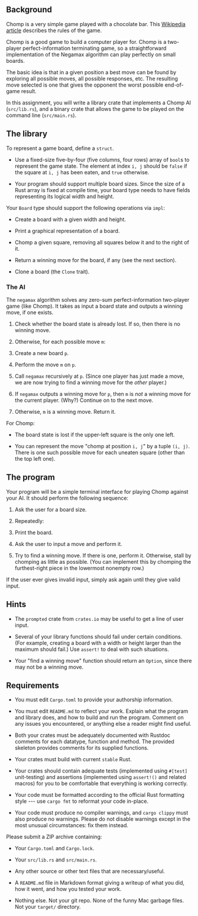 ## Background

Chomp is a very simple game played with a chocolate
bar. This
[Wikipedia article](https://en.wikipedia.org/wiki/Chomp)
describes the rules of the game.

Chomp is a good game to build a computer player for. Chomp
is a two-player perfect-information terminating game, so a
straightforward implementation of the Negamax algorithm can
play perfectly on small boards.

The basic idea is that in a given position a best move can
be found by exploring all possible moves, all possible
responses, etc. The resulting move selected is one that
gives the opponent the worst possible end-of-game result.

In this assignment, you will write a library crate that
implements a Chomp AI (`src/lib.rs`), and a binary crate
that allows the game to be played on the command line
(`src/main.rs`).

## The library

To represent a game board, define a `struct`.

- Use a fixed-size five-by-four (five columns, four rows)
  array of `bool`s to represent the game state. The element
  at index `i, j` should be `false` if the square at `i, j`
  has been eaten, and `true` otherwise.

- Your program should support multiple board sizes. Since
  the size of a Rust array is fixed at compile time, your
  board type needs to have fields representing its logical
  width and height.

Your `Board` type should support the following operations
via `impl`:

- Create a board with a given width and height.

- Print a graphical representation of a board.

- Chomp a given square, removing all squares below it and to
  the right of it.

- Return a winning move for the board, if any (see the next section).

- Clone a board (the `Clone` trait).

### The AI

The `negamax` algorithm solves any zero-sum
perfect-information two-player game (like Chomp). It takes
as input a board state and outputs a winning move, if one
exists.

1. Check whether the board state is already lost. If so,
   then there is no winning move.

2. Otherwise, for each possible move `m`:

  1. Create a new board `p`.

  2. Perform the move `m` on `p`.

  3. Call `negamax` recursively at `p`. (Since one player
     has just made a move, we are now trying to find a
     winning move for the *other* player.)

  4. If `negamax` outputs a winning move for `p`, then `m`
     is *not* a winning move for the current player. (Why?)
     Continue on to the next move.

  5. Otherwise, `m` is a winning move. Return it.

For Chomp:

- The board state is lost if the upper-left square is the
  only one left.

- You can represent the move "chomp at position `i, j`" by a
  tuple `(i, j)`. There is one such possible move for each
  uneaten square (other than the top left one).

## The program

Your program will be a simple terminal interface for playing
Chomp against your AI. It should perform the following
sequence:

1. Ask the user for a board size.

2. Repeatedly:

  1. Print the board.

  2. Ask the user to input a move and perform it.

  3. Try to find a winning move. If there is one, perform
     it. Otherwise, stall by chomping as little as
     possible. (You can implement this by chomping the
     furthest-right piece in the lowermost nonempty row.)

If the user ever gives invalid input, simply ask again until
they give valid input.


## Hints

- The `prompted` crate from `crates.io` may be useful to get
  a line of user input.

- Several of your library functions should fail under
  certain conditions. (For example, creating a board with a
  width or height larger than the maximum should fail.) Use
  `assert!` to deal with such situations.

- Your "find a winning move" function should return an
  `Option`, since there may not be a winning move.

## Requirements

- You must edit `Cargo.toml` to provide your authorship
  information.

- You must edit `README.md` to reflect your work. Explain
  what the program and library does, and how to build and
  run the program. Comment on any issues you encountered, or
  anything else a reader might find useful.

- Both your crates must be adequately documented with
  Rustdoc comments for each datatype, function and
  method. The provided skeleton provides comments for its
  supplied functions.

- Your crates must build with current `stable` Rust.

- Your crates should contain adequate tests (implemented
    using `#[test]` unit-testing) and assertions
    (implemented using `assert!()` and related macros) for
    you to be comfortable that everything is working
    correctly.

-   Your code must be formatted according to the official Rust
    formatting style --- use `cargo fmt` to reformat your code in-place.

-   Your code must produce no compiler warnings, and `cargo clippy` must
    also produce no warnings. Please do not disable warnings except in
    the most unusual circumstances: fix them instead.

Please submit a ZIP archive containing:

-   Your `Cargo.toml` and `Cargo.lock`.

-   Your `src/lib.rs` and `src/main.rs`.

-   Any other source or other text files that are necessary/useful.

-   A `README.md` file in Markdown format giving a writeup of what you
    did, how it went, and how you tested your work.

-   Nothing else. Not your git repo. None of the funny Mac garbage
    files. Not your `target/` directory.
